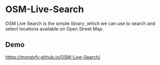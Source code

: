 # OSM-Live-Search
OSM Live Search is the  simple library ,which we can use to search and select locations available on Open Street Map.

## Demo
https://mondyfy.github.io/OSM-Live-Search/
